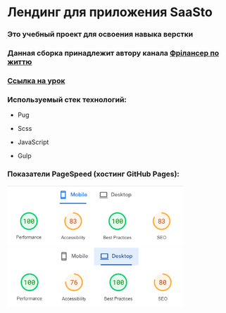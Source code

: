 <body></body>
    <h1>Лендинг для приложения SaaSto</h1>
    <h3>Это учебный проект для освоения навыка верстки</h3>
    <h3>Данная сборка принадлежит автору канала <a href="https://www.youtube.com/@FreelancerLifeStyle">Фрілансер по життю</a></h3>
    <h3><a href="https://www.youtube.com/watch?v=jU88mLuLWlk&ab_channel=%D0%A4%D1%80%D1%96%D0%BB%D0%B0%D0%BD%D1%81%D0%B5%D1%80%D0%BF%D0%BE%D0%B6%D0%B8%D1%82%D1%82%D1%8E">Ссылка на урок</a></h3>
    <h3>Используемый стек технологий:</h3>
    <ul>
        <li>
            <p>Pug</p>
        </li>
        <li>
            <p>Scss</p>
        </li>
        <li>
            <p>JavaScript</p>
        </li>
        <li>
            <p>Gulp</p>
        </li>
    </ul>
    <h3>Показатели PageSpeed (хостинг GitHub Pages):</h3>
    <img src="images/page-speed-mobile.png" alt="показатели PageSpeed для мобильных устройств" width="400">
    <img src="images/page-speed-desktop.png" alt="показатели PageSpeed для компьютеров" width="400">
</body>